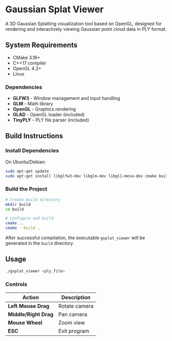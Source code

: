 # Gaussian Splat Viewer

A 3D Gaussian Splatting visualization tool based on OpenGL, designed for rendering and interactively viewing Gaussian point cloud data in PLY format.

## System Requirements

- CMake 3.16+
- C++17 compiler
- OpenGL 4.2+
- Linux

### Dependencies

- **GLFW3** - Window management and input handling
- **GLM** - Math library
- **OpenGL** - Graphics rendering
- **GLAD** - OpenGL loader (included)
- **TinyPLY** - PLY file parser (included)

## Build Instructions

### Install Dependencies

On Ubuntu/Debian:

```bash
sudo apt-get update
sudo apt-get install libglfw3-dev libglm-dev libgl1-mesa-dev cmake build-essential
```

### Build the Project

```bash
# Create build directory
mkdir build
cd build

# Configure and build
cmake ..
cmake --build .
```

After successful compilation, the executable `gsplat_viewer` will be generated in the `build` directory.

## Usage

```bash
./gsplat_viewer <ply_file>
```

### Controls

| Action                | Description         |
|-----------------------|--------------------|
| **Left Mouse Drag**   | Rotate camera      |
| **Middle/Right Drag** | Pan camera         |
| **Mouse Wheel**       | Zoom view          |
| **ESC**               | Exit program       |
